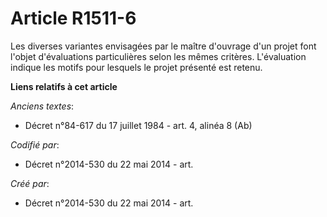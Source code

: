# Article R1511-6

Les diverses variantes envisagées par le maître d'ouvrage d'un projet font l'objet d'évaluations particulières selon les
mêmes critères. L'évaluation indique les motifs pour lesquels le projet présenté est retenu.

**Liens relatifs à cet article**

_Anciens textes_:

  - Décret n°84-617 du 17 juillet 1984 - art. 4, alinéa 8 (Ab)

_Codifié par_:

  - Décret n°2014-530 du 22 mai 2014 - art.

_Créé par_:

  - Décret n°2014-530 du 22 mai 2014 - art.
